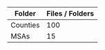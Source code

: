 | Folder   |   Files / Folders |
|----------|-------------------|
| Counties |               100 |
| MSAs     |                15 |